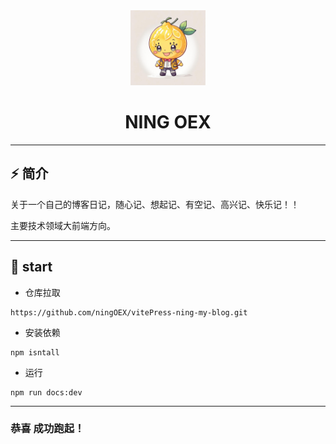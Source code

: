 <div align="center">
  <img alt="TranslationTools Logo" width="120" height="120" src="./docs/images/logo.png">
  <h1>NING OEX</h1>

[//]: # (  <span><a href="./README.EN.md">English</a> | 中文</span>)
</div>

---

## ⚡ 简介
关于一个自己的博客日记，随心记、想起记、有空记、高兴记、快乐记！！

主要技术领域大前端方向。

---

## 🍉 start 

- 仓库拉取

```copy
https://github.com/ningOEX/vitePress-ning-my-blog.git
```
- 安装依赖
```npm
npm isntall
```
- 运行
```npm
npm run docs:dev
```
---

### 恭喜 成功跑起！



